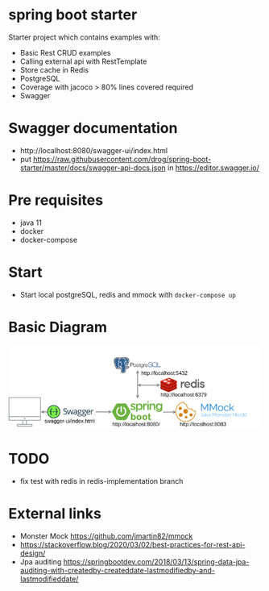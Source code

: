 # spring boot starter
Starter project which contains examples with:
* Basic Rest CRUD examples
* Calling external api with RestTemplate
* Store cache in Redis
* PostgreSQL
* Coverage with jacoco > 80% lines covered required
* Swagger

# Swagger documentation
- http://localhost:8080/swagger-ui/index.html
- put https://raw.githubusercontent.com/drog/spring-boot-starter/master/docs/swagger-api-docs.json in https://editor.swagger.io/

# Pre requisites
- java 11
- docker
- docker-compose

# Start
- Start local postgreSQL, redis and mmock with `docker-compose up`

# Basic Diagram
![Basic Diagram](./docs/basic_diagram.png)

# TODO
- fix test with redis in redis-implementation branch

# External links
- Monster Mock https://github.com/jmartin82/mmock
- https://stackoverflow.blog/2020/03/02/best-practices-for-rest-api-design/
- Jpa auditing https://springbootdev.com/2018/03/13/spring-data-jpa-auditing-with-createdby-createddate-lastmodifiedby-and-lastmodifieddate/
